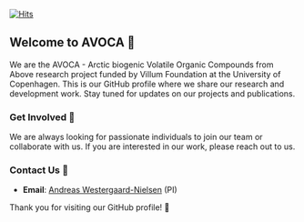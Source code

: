 [![Hits](https://hits.seeyoufarm.com/api/count/incr/badge.svg?url=https%3A%2F%2Fgithub.com%2FKU-AVOCA%2F.github%2Fblob%2Fmain%2Fprofile%2FREADME.md&count_bg=%2379C83D&title_bg=%23555555&icon=&icon_color=%23E7E7E7&title=hits&edge_flat=false)](https://hits.seeyoufarm.com)
## Welcome to AVOCA 🌱

We are the AVOCA - Arctic biogenic Volatile Organic Compounds from Above research project funded by Villum Foundation at the University of Copenhagen. This is our GitHub profile where we share our research and development work. Stay tuned for updates on our projects and publications.

<!-- ### About Us 🌾

-->

<!-- ### Our Goals 🎯

- **Innovative Research**: 🌍 -->

### Get Involved 🚀

We are always looking for passionate individuals to join our team or collaborate with us. If you are interested in our work, please reach out to us.

### Contact Us 📧

- **Email**: [Andreas Westergaard-Nielsen](mailto:awn@ign.ku.dk) (PI)
<!-- - **Website**: [AVOCA Project](https://www.ku.dk/avoca) -->

Thank you for visiting our GitHub profile! 🙏
